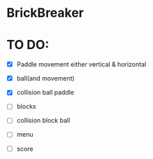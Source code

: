 # BrickBreaker

# TO DO:
- [x] Paddle movement either vertical & horizontal
- [x] ball(and movement)
- [x] collision ball paddle
- [ ] blocks
- [ ] collision block ball
- [ ] menu 
- [ ] score
 